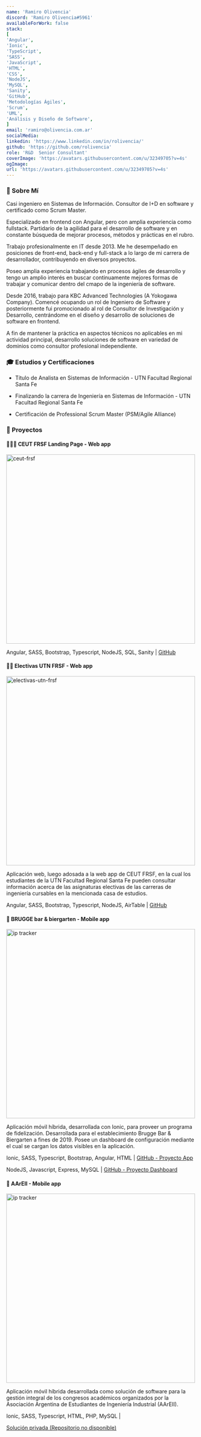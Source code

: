 ```yaml
---
name: 'Ramiro Olivencia'
discord: 'Ramiro Olivencia#5961'
availableForWork: false
stack:
[
'Angular',
'Ionic',
'TypeScript',
'SASS',
'JavaScript',
'HTML',
'CSS',
'NodeJS',
'MySQL',
'Sanity',
'GitHub',
'Metodologías Ágiles',
'Scrum',
'UML',
'Análisis y Diseño de Software',
]
email: 'ramiro@olivencia.com.ar'
socialMedia:
linkedin: 'https://www.linkedin.com/in/rolivencia/'
github: 'https://github.com/rolivencia'
role: 'R&D  Senior Consultant'
coverImage: 'https://avatars.githubusercontent.com/u/32349705?v=4s'
ogImage:
url: 'https://avatars.githubusercontent.com/u/32349705?v=4s'
---
```


### 👋 Sobre Mí

Casi ingeniero en Sistemas de Información. Consultor de I+D en software y certificado como Scrum Master.

Especializado en frontend con Angular, pero con amplia experiencia como fullstack. Partidario de la agilidad para el desarrollo de software y en constante búsqueda de mejorar procesos, métodos y prácticas en el rubro.

Trabajo profesionalmente en IT desde 2013. Me he desempeñado en posiciones de front-end, back-end y full-stack a lo largo de mi carrera de desarrollador, contribuyendo en diversos proyectos.

Poseo amplia experiencia trabajando en procesos ágiles de desarrollo y tengo un amplio interés en buscar continuamente mejores formas de trabajar y comunicar dentro del cmapo de la ingeniería de software.

Desde 2016, trabajo para KBC Advanced Technologies (A Yokogawa Company). Comencé ocupando un rol de Ingeniero de Software y posteriormente fui promocionado al rol de Consultor de Investigación y Desarrollo, centrándome en el diseño y desarrollo de soluciones de software en frontend.

A fin de mantener la práctica en aspectos técnicos no aplicables en mi actividad principal, desarrollo soluciones de software en variedad de dominios como consultor profesional independiente.

### 🎓 Estudios y Certificaciones

- Título de Analista en Sistemas de Información - UTN Facultad Regional Santa Fe

- Finalizando la carrera de Ingeniería en Sistemas de Información - UTN Facultad Regional Santa Fe

- Certificación de Professional Scrum Master (PSM/Agile Alliance)

### 🚀 Proyectos

#### 👩🏻‍🎓 CEUT FRSF Landing Page - Web app

<a href="https://ceut-frsf.com.ar/" target="_blank">
  <img alt="ceut-frsf" src="https://user-images.githubusercontent.com/32349705/114488031-fd563200-9be6-11eb-9157-23c31077ae3c.png" width="500px" style="cursor: pointer;">
</a>

Angular, SASS, Bootstrap, Typescript, NodeJS, SQL, Sanity |
<a href="https://github.com/ceut-frsf/ceut-frsf" target="_blank">GitHub</a>

#### 👩‍🏫 Electivas UTN FRSF - Web app

<a href="https://ceut-frsf.com.ar/electivas/" target="_blank">
  <img alt="electivas-utn-frsf" src="https://user-images.githubusercontent.com/32349705/114488221-5e7e0580-9be7-11eb-8d8d-2b66497c4643.png" width="500px" style="cursor: pointer;">
</a>

Aplicación web, luego adosada a la web app de CEUT FRSF, en la cual los estudiantes de la UTN Facultad Regional Santa Fe pueden consultar información acerca de las asignaturas electivas de las carreras de ingeniería cursables en la mencionada casa de estudios.

Angular, SASS, Bootstrap, Typescript, NodeJS, AirTable |
<a href="https://github.com/ceut-frsf/ceut-frsf/tree/master/src/app/electivas" target="_blank">GitHub</a>

#### 🍔 BRUGGE bar & biergarten - Mobile app

<a href="https://play.google.com/store/apps/details?id=com.turingstudio.brugge&hl=es&gl=US" target="_blank">
  <img alt="ip tracker" src="https://user-images.githubusercontent.com/32349705/114488721-3fcc3e80-9be8-11eb-9744-38eaf07ea3ef.png" width="500px" style="cursor: pointer;">
</a>

Aplicación móvil híbrida, desarrollada con Ionic, para proveer un programa de fidelización. Desarrollada para el establecimiento Brugge Bar & Biergarten a fines de 2019. Posee un dashboard de configuración mediante el cual se cargan los datos visibles en la aplicación.

Ionic, SASS, Typescript, Bootstrap, Angular, HTML |
<a href="https://github.com/rolivencia/brugge-app" target="_blank">GitHub - Proyecto App</a>

NodeJS, Javascript, Express, MySQL |
<a href="https://github.com/rolivencia/brugge-manager" target="_blank">GitHub - Proyecto Dashboard</a>

#### 🍔 AArEII - Mobile app

<a href="https://play.google.com/store/apps/details?id=com.ionicframework.aareii&hl=es&gl=US" target="_blank">
  <img alt="ip tracker" src="https://user-images.githubusercontent.com/32349705/114489621-d3ead580-9be9-11eb-9f0d-172e029fbb39.png" width="500px" style="cursor: pointer;">
</a>

Aplicación móvil híbrida desarrollada como solución de software para la gestión integral de los congresos académicos organizados
por la Asociación Argentina de Estudiantes de Ingeniería Industrial (AArEII).

Ionic, SASS, Typescript, HTML, PHP, MySQL |

<a href="https://github.com/rolivencia" target="_blank">Solución privada (Repositorio no disponible)</a>
